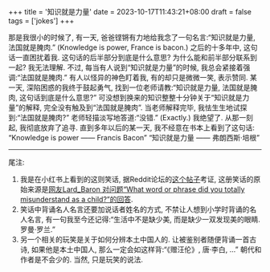 +++
title = '知识就是力量'
date = 2023-10-17T11:43:21+08:00
draft = false
tags = ['jokes']
+++

那是我很小的时候了, 有一天, 爸爸铿锵有力地给我念了一句名言:“知识就是力量, 法国就是腌肉.” (Knowledge is power, France is bacon.)
之后的十多年中, 这句话一直困扰着我. 这句话的后半部分到底是什么意思? 为什么能和前半部分联系到一起? 
我无法理解.
不过, 每当有人说到“知识就是力量”的时候, 我总会紧接着强调:“法国就是腌肉.” 有人以怪异的神色盯着我, 有的却只是微微一笑, 表示赞同. 某一天, 深陷困惑的我终于鼓起勇气, 找到一位老师请教:“知识就是力量, 法国就是腌肉, 这句话到底是什么意思?” 可没想到换来的知识整整十分钟关于“知识就是力量”的解释, 完全没有触及到“法国就是腌肉”. 当老师解释完毕, 我怯生生地试探到:“法国就是腌肉?” 老师轻描淡写地答道:“没错.” (Exactly.)
我绝望了.
从那一刻起, 我彻底放弃了追寻. 直到多年以后的某一天, 我不经意在书本上看到了这句话:
“Knowledge is power —— Francis Bacon”
“知识就是力量 —— 弗朗西斯·培根”

---

尾注:

1. 我是在小红书上看到的这则笑话, 据Reddit论坛的[这个帖子](https://www.reddit.com/r/OutOfTheLoop/comments/3lts3x/what_is_the_meaning_behind_france_is_bacon_i_keep/)考证, 这册笑话的原始来源是[网友Lard_Baron
对问题“What word or phrase did you totally misunderstand as a child?”的回答](https://www.reddit.com/r/AskReddit/comments/dxosj/comment/c13pbyc/?utm_source=share&utm_medium=web3x&utm_name=web3xcss&utm_term=1&utm_content=share_button).
2. 笑话中背诵名人名言还要加说话者姓名的方式, 不禁让人想到小学时背诵的名人名言, 有一句我至今还记得:“生活中不是缺少美, 而是缺少一双发现美的眼睛. 罗曼·罗兰.”
3. 另一个相关的玩笑是关于如何分辨本土中国人的. 让被鉴别者随便背诵一首古诗, 如果他是本土中国人, 那么一定会如这样背:“《赠汪伦》, 唐·李白, ...” 朝代和作者是不会少的. 当然, 只是玩笑的说法.